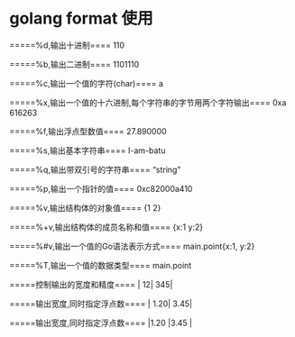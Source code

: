 # golang format 使用


=====%d,输出十进制====
110

=====%b,输出二进制====
1101110

=====%c,输出一个值的字符(char)====
a

=====%x,输出一个值的十六进制,每个字符串的字节用两个字符输出====
0xa
616263

=====%f,输出浮点型数值====
27.890000

=====%s,输出基本字符串====
I-am-batu

=====%q,输出带双引号的字符串====
“string”

=====%p,输出一个指针的值====
0xc82000a410

=====%v,输出结构体的对象值====
{1 2}

=====%+v,输出结构体的成员名称和值====
{x:1 y:2}

=====%#v,输出一个值的Go语法表示方式====
main.point{x:1, y:2}

=====%T,输出一个值的数据类型====
main.point

=====控制输出的宽度和精度====
| 12| 345|

=====输出宽度,同时指定浮点数====
| 1.20| 3.45|

=====输出宽度,同时指定浮点数====
|1.20 |3.45 |
